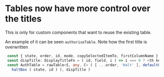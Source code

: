 # Tables now have more control over the titles

This is only for custom components that want to reuse the existing table.

An example of it can be seen `authoriseTable`. Note how the first title is overwritten
```typescript
 const { state, order, id, mode, copySelectedItemTo, firstColumnName } = props
 const dispTitle: DisplayTitleFn = ( id, field, i ) => i === 0 ? <th key={field} id={`${id}.th[${i}]`}>{firstColumnName}</th> : defaultDisplayTitleFn ( id, field, i );
 const AuthTable = rawTable<S, any, C> ( [ ...order, 'Halt' ], defaultOnClick ( props ), defaultOneRowWithGetValue ( getValueForAuthorisedTable ) ( id, order, [], 
   haltBox ( state, id ) ), dispTitle )
```
